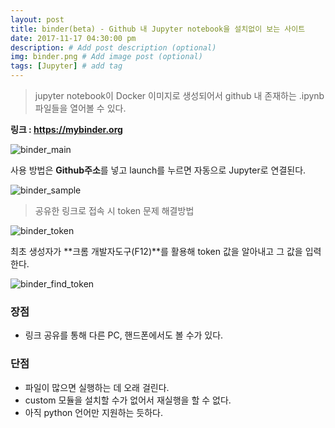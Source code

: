 ```yaml
---
layout: post
title: binder(beta) - Github 내 Jupyter notebook을 설치없이 보는 사이트
date: 2017-11-17 04:30:00 pm
description: # Add post description (optional)
img: binder.png # Add image post (optional)
tags: [Jupyter] # add tag
---
```

> jupyter notebook이 Docker 이미지로 생성되어서 github 내 존재하는 .ipynb 파일들을  열어볼 수 있다.

**링크 : <https://mybinder.org>**

![binder_main]({{site.baseurl}}/assets/img/binder.png)

사용 방법은 **Github주소**를 넣고 launch를 누르면 자동으로 Jupyter로 연결된다.

![binder_sample]({{site.baseurl}}/assets/img/binder_sample.png)

> 공유한 링크로 접속 시 token 문제 해결방법

![binder_token]({{site.baseurl}}/assets/img/binder(token).png)

최초 생성자가 **크롬 개발자도구(F12)**를 활용해 token 값을 알아내고 그 값을 입력한다.

![binder_find_token]({{site.baseurl}}/assets/img/binder(token2).png)

### 장점
* 링크 공유를 통해 다른 PC, 핸드폰에서도 볼 수가 있다.

### 단점
* 파일이 많으면 실행하는 데 오래 걸린다.
* custom 모듈을 설치할 수가 없어서 재실행을 할 수 없다.
* 아직 python 언어만 지원하는 듯하다.


